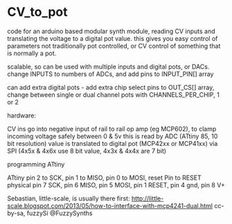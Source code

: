# CV_to_pot

  code for an arduino based modular synth module, reading CV inputs and translating the voltage to a digital pot value.
  this gives you easy control of parameters not traditionally pot controlled, or CV control of something that is normally a pot.
  
  scalable, so can be used with multiple inputs and digital pots, or DACs. change INPUTS to numbers of ADCs, and add pins to INPUT_PIN[] array
  
  can add extra digital pots - add extra chip select pins to OUT_CS[] array, change between single or dual channel pots with CHANNELS_PER_CHIP, 1 or 2
  
  hardware: 
  
  CV ins go into negative input of rail to rail op amp (eg MCP602), to clamp incoming voltage safely between 0 & 5v
  this is read by ADC (ATtiny 85, 10 bit resolution)
  value is translated to digital pot (MCP42xx or MCP41xx) via SPI (4x5x & 4x6x use 8 bit value, 4x3x & 4x4x are 7 bit)
  
  
  programming ATtiny
  
  ATtiny pin 2 to SCK, pin 1 to MISO, pin 0 to MOSI, reset Pin to RESET
  physical pin 7 SCK, pin 6 MISO, pin 5 MOSI, pin 1 RESET, pin 4 gnd, pin 8 V+
  
  Sebastian, little-scale, is usually there first:
  http://little-scale.blogspot.com/2013/05/how-to-interface-with-mcp4241-dual.html
  cc-by-sa, fuzzySi  @FuzzySynths

